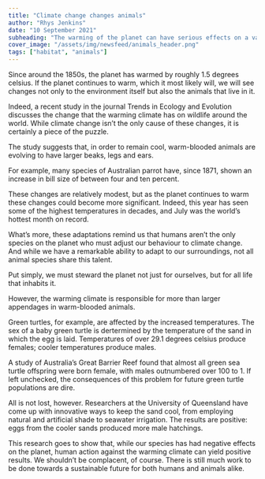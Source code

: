 ```yaml
---
title: "Climate change changes animals"
author: "Rhys Jenkins"
date: "10 September 2021"
subheading: "The warming of the planet can have serious effects on a variety of ecosystems. Which animals are affected and is there anything to be done?"
cover_image: "/assets/img/newsfeed/animals_header.png"  
tags: ["habitat", "animals"]
---
```

Since around the 1850s, the planet has warmed by roughly 1.5 degrees celsius. If the planet continues to warm, which it most likely will, we will see changes not only to the environment itself but also the animals that live in it. 

Indeed, a recent study in the journal Trends in Ecology and Evolution discusses the change that the warming climate has on wildlife around the world. While climate change isn’t the only cause of these changes, it is certainly a piece of the puzzle.

The study suggests that, in order to remain cool, warm-blooded animals are evolving to have larger beaks, legs and ears.

For example, many species of Australian parrot have, since 1871, shown an increase in bill size of between four and ten percent.

These changes are relatively modest, but as the planet continues to warm these changes could become more significant. Indeed, this year has seen some of the highest temperatures in decades, and July was the world’s hottest month on record. 

What’s more, these adaptations remind us that humans aren’t the only species on the planet who must adjust our behaviour to climate change. And while we have a remarkable ability to adapt to our surroundings, not all animal species share this talent. 

Put simply, we must steward the planet not just for ourselves, but for all life that inhabits it.

However, the warming climate is responsible for more than larger appendages in warm-blooded animals. 

Green turtles, for example, are affected by the increased temperatures. The sex of a baby green turtle is dertermined by the temperature of the sand in which the egg is laid. Temperatures of over 29.1 degrees celsius produce females; cooler temperatures produce males.

A study of Australia’s Great Barrier Reef found that almost all green sea turtle offspring were born female, with males outnumbered over 100 to 1. If left unchecked, the consequences of this problem for future green turtle populations are dire.

All is not lost, however. Researchers at the University of Queensland have come up with innovative ways to keep the sand cool, from employing natural and artificial shade to seawater irrigation. The results are positive: eggs from the cooler sands produced more male hatchings. 

This research goes to show that, while our species has had negative effects on the planet, human action against the warming climate can yield positive results. We shouldn’t be complacent, of course. There is still much work to be done towards a sustainable future for both humans and animals alike. 